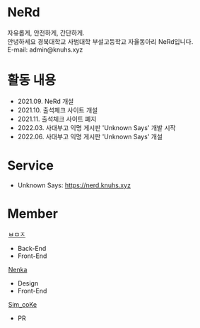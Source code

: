 <h1>NeRd</h1>
자유롭게, 안전하게, 간단하게.<br />
안녕하세요 경북대학교 사범대학 부설고등학교 자율동아리 NeRd입니다.<br />
E-mail: admin@knuhs.xyz

<h1>활동 내용</h1>
<ul>
<li>2021.09. NeRd 개설</li>
<li>2021.10. 출석체크 사이트 개설</li>
<li>2021.11. 출석체크 사이트 폐지</li>
<li>2022.03. 사대부고 익명 게시판 'Unknown Says' 개발 시작</li>
<li>2022.06. 사대부고 익명 게시판 'Unknown Says' 개설</li>
</ul>

<h1>Service</h1>
<ul>
<li>Unknown Says: <a href="https://nerd.knuhs.xyz/">https://nerd.knuhs.xyz</a></li>
</ul>

<h1>Member</h1>

<legend><a href="https://github.com/name0825">ㅂㅁㅈ</a></legend>
<ul>
<li>Back-End</li>
<li>Front-End</li>
</ul>

<legend><a href="https://github.com/NenkaLab">Nenka</a></legend>
<ul>
<li>Design</li>
<li>Front-End</li>
</ul>

<legend><a href="https://github.com/kmj041210">Sim_coKe</a></legend>
<ul>
<li>PR</li>
</ul>
